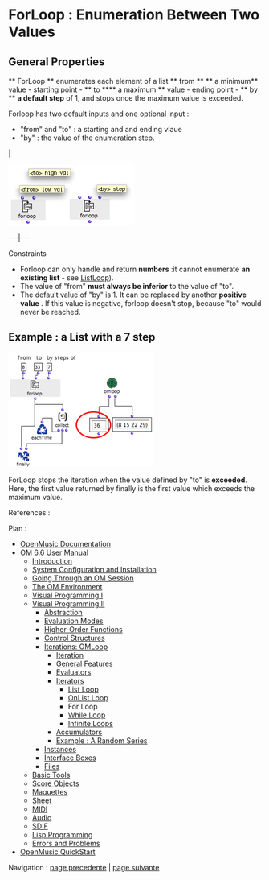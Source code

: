 # ForLoop : Enumeration Between Two Values

## General Properties

** ForLoop ** enumerates each element of a list ** from ** ** a minimum**
value - starting point - ** to **** a maximum ** value - ending point - ** by
** **a default step** of 1, and stops once the maximum value is exceeded.

Forloop has two default inputs and one optional input :

  * "from" and "to" : a starting and and ending vlaue
  * "by" : the value of the enumeration step.

|

![](../res/forloopdef.png)  
  
---|---  
  
Constraints

  * Forloop can only handle and return **numbers**  :it cannot enumerate **an existing list** \- see [ListLoop](ListLoop)).
  * The value of "from" **must always be inferior** to the value of "to".
  * The default value of "by" is 1. It can be replaced by another **positive value** . If this value is negative, forloop doesn't stop, because "to" would never be reached.

## Example : a List with a 7 step

![](../res/forloop1a.png)

ForLoop stops the iteration when the value defined by "to" is **exceeded**.
Here, the first value returned by finally is the first value which exceeds the
maximum value.

References :

Plan :

  * [OpenMusic Documentation](OM-Documentation)
  * [OM 6.6 User Manual](OM-User-Manual)
    * [Introduction](00-Sommaire)
    * [System Configuration and Installation](Installation)
    * [Going Through an OM Session](Goingthrough)
    * [The OM Environment](Environment)
    * [Visual Programming I](BasicVisualProgramming)
    * [Visual Programming II](AdvancedVisualProgramming)
      * [Abstraction](Abstraction)
      * [Evaluation Modes](EvalModes)
      * [Higher-Order Functions](HighOrder)
      * [Control Structures](Control)
      * [Iterations: OMLoop](OMLoop)
        * [Iteration](LoopIntro)
        * [General Features](LoopGeneral)
        * [Evaluators](LoopEvaluators)
        * [Iterators](LoopIterators)
          * [List Loop](ListLoop)
          * [OnList Loop](OnListLoop)
          * For Loop
          * [While Loop](WhileLoop)
          * [Infinite Loops](InfiniteLoops)
        * [Accumulators](LoopAccumulators)
        * [Example : A Random Series](LoopExample)
      * [Instances](Instances)
      * [Interface Boxes](InterfaceBoxes)
      * [Files](Files)
    * [Basic Tools](BasicObjects)
    * [Score Objects](ScoreObjects)
    * [Maquettes](Maquettes)
    * [Sheet](Sheet)
    * [MIDI](MIDI)
    * [Audio](Audio)
    * [SDIF](SDIF)
    * [Lisp Programming](Lisp)
    * [Errors and Problems](errors)
  * [OpenMusic QuickStart](QuickStart-Chapters)

Navigation : [page precedente](OnListLoop "page précédente\(OnList
Loop\)") | [page suivante](WhileLoop "page suivante\(While Loop\)")

